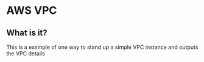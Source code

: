 # AWS VPC

## What is it?
This is a example of one way to stand up a simple VPC instance and outputs the VPC details
